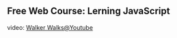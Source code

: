 Free Web Course: Lerning JavaScript
---

video: [Walker Walks@Youtube](https://www.youtube.com/@walker-walks)